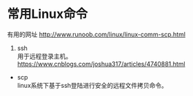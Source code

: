 # 常用Linux命令

有用的网址 http://www.runoob.com/linux/linux-comm-scp.html

1. ssh  
用于远程登录主机。 https://www.cnblogs.com/joshua317/articles/4740881.html

- scp  
linux系统下基于ssh登陆进行安全的远程文件拷贝命令。
